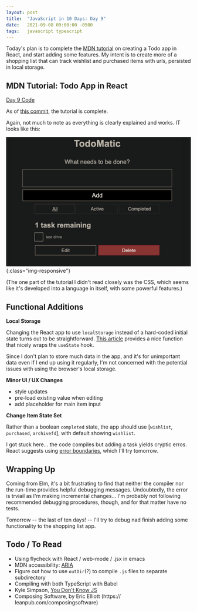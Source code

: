 ```yaml
---
layout: post
title:  "JavaScript in 10 Days: Day 9"
date:   2021-09-08 09:00:00 -0500
tags:   javascript typescript
---
```


Today's plan is to complete the [MDN tutorial](https://developer.mozilla.org/en-US/docs/Learn/Tools_and_testing/Client-side_JavaScript_frameworks/React_getting_started) on creating a Todo app in React, and start adding some features. My intent is to create more of a shopping list that can track wishlist and purchased items with urls, persisted in local storage. 

## MDN Tutorial: Todo App in React

[Day 9 Code](https://github.com/tkuriyama/learn-js/tree/master/moz-todo-react)

As of [this commit](https://github.com/tkuriyama/learn-js/commit/26d312370f63db95e52f3ea5342c9d170484d3b9), the tutorial is complete.

Again, not much to note as everything is clearly explained and works. IT looks like this:

![Todo App](/assets/img/mdn_todo_list.png){:class="img-responsive"}

(The one part of the tutorial I didn't read closely was the CSS, which seems like it's developed into a language in itself, with some powerful features.)


## Functional Additions

**Local Storage**


Changing the React app to use `localStorage` instead of a hard-coded initial state turns out to be straightforward. [This article](https://usehooks.com/useLocalStorage/) provides a nice function that nicely wraps the `useState` hook.

Since I don't plan to store much data in the app, and it's for unimportant data even if I end up using it regularly, I'm not concerned with the potential issues with using the browser's local storage.

**Minor UI / UX Changes**

- style updates
- pre-load existing value when editing
- add placeholder for main item input

**Change Item State Set**

Rather than a boolean `completed` state, the app should use [`wishlist`, `purchased`, `archivefd`], with default showing `wishlist`.

I got stuck here... the code compiles but adding a task yields cryptic erros. React suggests using [error boundaries](https://reactjs.org/docs/error-boundaries.html), which I'll try tomorrow.


## Wrapping Up

Coming from Elm, it's a bit frustrating to find that neither the compiler nor the run-time provides helpful debugging messages. Undoubtedly, the error is trviail as I'm making incremental changes... I'm probably not following recommended debugging procedures, though, and for that matter have no tests. 

Tomorrow -- the last of ten days! -- I'll try to debug nad finish adding some functionality to the shopping list app.


## Todo / To Read

- Using flycheck with React / web-mode / .jsx in emacs
- MDN accessibility: [ARIA](https://developer.mozilla.org/en-US/docs/Web/Accessibility/ARIA)
- Figure out how to use `outDir`(?) to compile `.js` files to separate subdirectory
- Compiling with both TypeScript with Babel
- Kyle Simpson, [You Don't Know JS](https://github.com/getify/You-Dont-Know-JS/tree/1st-ed)
- Composing Software, by Eric Elliott (https:// leanpub.com/composingsoftware)

